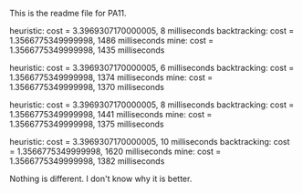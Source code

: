 This is the readme file for PA11.

heuristic: cost = 3.3969307170000005, 8 milliseconds
backtracking: cost = 1.3566775349999998, 1486 milliseconds
mine: cost = 1.3566775349999998, 1435 milliseconds

heuristic: cost = 3.3969307170000005, 6 milliseconds
backtracking: cost = 1.3566775349999998, 1374 milliseconds
mine: cost = 1.3566775349999998, 1370 milliseconds

heuristic: cost = 3.3969307170000005, 8 milliseconds
backtracking: cost = 1.3566775349999998, 1441 milliseconds
mine: cost = 1.3566775349999998, 1375 milliseconds

heuristic: cost = 3.3969307170000005, 10 milliseconds
backtracking: cost = 1.3566775349999998, 1620 milliseconds
mine: cost = 1.3566775349999998, 1382 milliseconds

Nothing is different. I don't know why it is better.